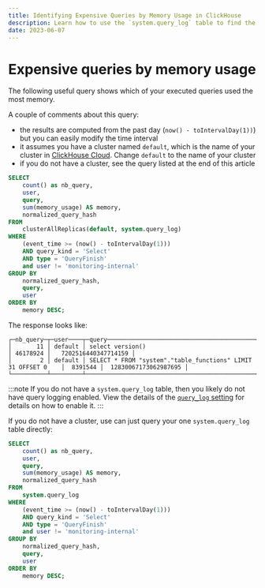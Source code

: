 ```yaml
---
title: Identifying Expensive Queries by Memory Usage in ClickHouse
description: Learn how to use the `system.query_log` table to find the most memory-intensive queries in ClickHouse, with examples for clustered and standalone setups.
date: 2023-06-07
---
```


# Expensive queries by memory usage

The following useful query shows which of your executed queries used the most memory. 

<!-- truncate -->

A couple of comments about this query:

- the results are computed from the past day (`now() - toIntervalDay(1))`) but you can easily modify the time interval
- it assumes you have a cluster named `default`, which is the name of your cluster in [ClickHouse Cloud](https://clickhouse.cloud). Change `default` to the name of your cluster
- if you do not have a cluster, see the query listed at the end of this article


```sql
SELECT
    count() as nb_query,
    user,
    query,
    sum(memory_usage) AS memory,
    normalized_query_hash
FROM
    clusterAllReplicas(default, system.query_log)
WHERE
    (event_time >= (now() - toIntervalDay(1)))
    AND query_kind = 'Select'
    AND type = 'QueryFinish'
    and user != 'monitoring-internal'
GROUP BY
    normalized_query_hash,
    query,
    user
ORDER BY
    memory DESC;
```

The response looks like:

```response
┌─nb_query─┬─user────┬─query─────────────────────────────────────────────────────────┬───memory─┬─normalized_query_hash─┐
│       11 │ default │ select version()                                              │ 46178924 │   7202516440347714159 │
│        2 │ default │ SELECT * FROM "system"."table_functions" LIMIT 31 OFFSET 0    │  8391544 │  12830067173062987695 │
└──────────┴─────────┴───────────────────────────────────────────────────────────────┴──────────┴───────────────────────┘
```

:::note
If you do not have a `system.query_log` table, then you likely do not have query logging enabled. View the details of the [`query_log` setting](https://clickhouse.com/docs/en/operations/server-configuration-parameters/settings#server_configuration_parameters-query-log) for details on how to enable it.
:::

If you do not have a cluster, use can just query your one `system.query_log` table directly:

```sql
SELECT
    count() as nb_query,
    user,
    query,
    sum(memory_usage) AS memory,
    normalized_query_hash
FROM
    system.query_log
WHERE
    (event_time >= (now() - toIntervalDay(1)))
    AND query_kind = 'Select'
    AND type = 'QueryFinish'
    and user != 'monitoring-internal'
GROUP BY
    normalized_query_hash,
    query,
    user
ORDER BY
    memory DESC;
```
